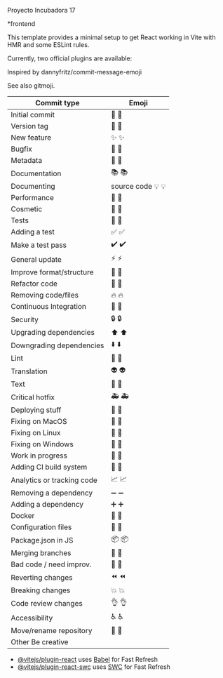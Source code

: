 Proyecto Incubadora 17

*frontend

This template provides a minimal setup to get React working in Vite with HMR and some ESLint rules.

Currently, two official plugins are available:

Inspired by dannyfritz/commit-message-emoji

See also gitmoji.

| Commit type | Emoji |
| --- | --- |
|Initial commit |	🎉 :tada:|
|Version tag |	🔖 :bookmark:|
|New feature |	✨ :sparkles:|
|Bugfix |	🐛 :bug:|
|Metadata |	📇 :card_index:|
|Documentation |	📚 :books:|
|Documenting | source code	💡 :bulb:|
|Performance |	🐎 :racehorse:|
|Cosmetic |	💄 :lipstick:|
|Tests |	🚨 :rotating_light:|
|Adding a test |	✅ :white_check_mark:|
|Make a test pass |	✔️ :heavy_check_mark:|
|General update |	⚡ :zap:|
|Improve format/structure |	🎨 :art:|
|Refactor code |	🔨 :hammer:|
|Removing code/files |	🔥 :fire:|
|Continuous Integration |	💚 :green_heart:|
|Security |	🔒 :lock:|
|Upgrading dependencies |	⬆️ :arrow_up:|
|Downgrading dependencies |	⬇️ :arrow_down:|
|Lint |	👕 :shirt:|
|Translation |	👽 :alien:|
|Text |	📝 :pencil:|
|Critical hotfix |	🚑 :ambulance:|
|Deploying stuff |	🚀 :rocket:|
|Fixing on MacOS |	🍎 :apple:|
|Fixing on Linux |	🐧 :penguin:|
|Fixing on Windows |	🏁 :checkered_flag:|
|Work in progress |	🚧 :construction:|
|Adding CI build system |	👷 :construction_worker:|
|Analytics or tracking code |	📈 :chart_with_upwards_trend:|
|Removing a dependency |	➖ :heavy_minus_sign:|
|Adding a dependency |	➕ :heavy_plus_sign:|
|Docker |	🐳 :whale:|
|Configuration files |	🔧 :wrench:|
|Package.json in JS |	📦 :package:|
|Merging branches |	🔀 :twisted_rightwards_arrows:|
|Bad code / need improv. |	💩 :hankey:|
|Reverting changes |	⏪ :rewind:|
|Breaking changes |	💥 :boom:|
|Code review changes |	👌 :ok_hand:|
|Accessibility |	♿ :wheelchair:|
|Move/rename repository |	🚚 :truck:|
|Other	Be creative|

- [@vitejs/plugin-react](https://github.com/vitejs/vite-plugin-react/blob/main/packages/plugin-react/README.md) uses [Babel](https://babeljs.io/) for Fast Refresh
- [@vitejs/plugin-react-swc](https://github.com/vitejs/vite-plugin-react-swc) uses [SWC](https://swc.rs/) for Fast Refresh
